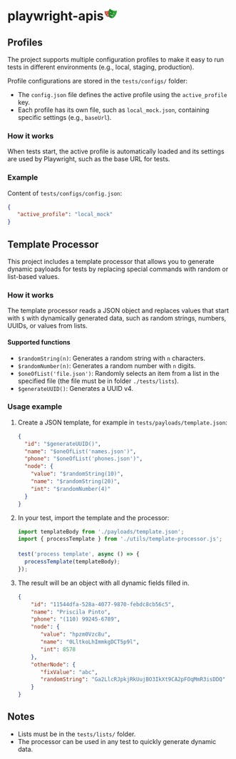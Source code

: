# playwright-apis<img src="static/playwright-logo.svg" alt="drawing" width="32"/>

## Profiles

The project supports multiple configuration profiles to make it easy to run tests in different environments (e.g., local, staging, production).

Profile configurations are stored in the `tests/configs/` folder:

- The `config.json` file defines the active profile using the `active_profile` key.
- Each profile has its own file, such as `local_mock.json`, containing specific settings (e.g., `baseUrl`).

### How it works

When tests start, the active profile is automatically loaded and its settings are used by Playwright, such as the base URL for tests.

### Example

Content of `tests/configs/config.json`:
   ```json
   {
      "active_profile": "local_mock"
   }
   ```

## Template Processor

This project includes a template processor that allows you to generate dynamic payloads for tests by replacing special commands with random or list-based values.

### How it works

The template processor reads a JSON object and replaces values that start with `$` with dynamically generated data, such as random strings, numbers, UUIDs, or values from lists.

#### Supported functions

- `$randomString(n)`: Generates a random string with `n` characters.
- `$randomNumber(n)`: Generates a random number with `n` digits.
- `$oneOfList('file.json')`: Randomly selects an item from a list in the specified file (the file must be in folder `./tests/lists`).
- `$generateUUID()`: Generates a UUID v4.

### Usage example

1. Create a JSON template, for example in `tests/payloads/template.json`:

    ```json
    {
      "id": "$generateUUID()",
      "name": "$oneOfList('names.json')",
      "phone": "$oneOfList('phones.json')",
      "node": {
        "value": "$randomString(10)",
        "name": "$randomString(20)",
        "int": "$randomNumber(4)"
      }
    }
    ```

2. In your test, import the template and the processor:

    ```javascript
    import templateBody from './payloads/template.json';
    import { processTemplate } from './utils/template-processor.js';

    test('process template', async () => {
      processTemplate(templateBody);
    });
    ```

3. The result will be an object with all dynamic fields filled in.

   ```json
   {
       "id": "11544dfa-528a-4077-9870-febdc8cb56c5",
       "name": "Priscila Pinto",
       "phone": "(110) 99245-6789",
       "node": {
          "value": "hpzm0Vzc8u",
          "name": "0LltkoLhImmkgDCT5p9l",
          "int": 8578
       },
       "otherNode": {
          "fixValue": "abc",
          "randomString": "Ga2LlcRJpkjRkUujBO3IkXt9CA2pFOqMmR3isDDQ"
       }
   }
    ```

## Notes

- Lists must be in the `tests/lists/` folder.
- The processor can be used in any test to quickly generate dynamic data.

